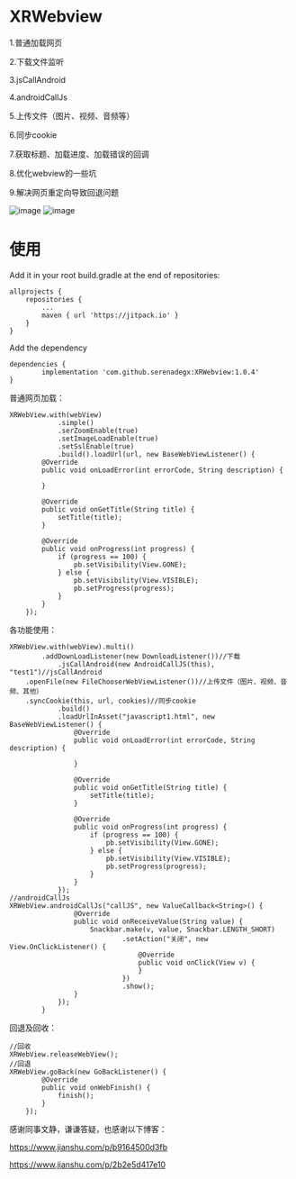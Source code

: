 # XRWebview

1.普通加载网页

2.下载文件监听

3.jsCallAndroid

4.androidCallJs

5.上传文件（图片、视频、音频等）

6.同步cookie

7.获取标题、加载进度、加载错误的回调

8.优化webview的一些坑

9.解决网页重定向导致回退问题

![image](https://github.com/serenadegx/XRWebview/blob/master/1545730427868.gif)
![image](https://github.com/serenadegx/XRWebview/blob/master/1546404544823.gif)

# 使用

Add it in your root build.gradle at the end of repositories:

	allprojects {
		repositories {
			...
			maven { url 'https://jitpack.io' }
		}
	}
    
Add the dependency

	dependencies {
	        implementation 'com.github.serenadegx:XRWebview:1.0.4'
	}



普通网页加载：

    XRWebView.with(webView)
                .simple()
                .serZoomEnable(true)
                .setImageLoadEnable(true)
                .setSslEnable(true)
                .build().loadUrl(url, new BaseWebViewListener() {
            @Override
            public void onLoadError(int errorCode, String description) {

            }

            @Override
            public void onGetTitle(String title) {
                setTitle(title);
            }

            @Override
            public void onProgress(int progress) {
                if (progress == 100) {
                    pb.setVisibility(View.GONE);
                } else {
                    pb.setVisibility(View.VISIBLE);
                    pb.setProgress(progress);
                }
            }
        });
        
                
 各功能使用：
 
    XRWebView.with(webView).multi()
    		.addDownLoadListener(new DownloadListener())//下载
                .jsCallAndroid(new AndroidCallJS(this), "test1")//jsCallAndroid
		.openFile(new FileChooserWebViewListener())//上传文件（图片、视频、音频、其他）
		.syncCookie(this, url, cookies)//同步cookie
                .build()
                .loadUrlInAsset("javascript1.html", new BaseWebViewListener() {
                    @Override
                    public void onLoadError(int errorCode, String description) {

                    }

                    @Override
                    public void onGetTitle(String title) {
                        setTitle(title);
                    }

                    @Override
                    public void onProgress(int progress) {
                        if (progress == 100) {
                            pb.setVisibility(View.GONE);
                        } else {
                            pb.setVisibility(View.VISIBLE);
                            pb.setProgress(progress);
                        }
                    }
                });
 	//androidCallJs
 	XRWebView.androidCallJs("callJS", new ValueCallback<String>() {
                    @Override
                    public void onReceiveValue(String value) {
                        Snackbar.make(v, value, Snackbar.LENGTH_SHORT)
                                .setAction("关闭", new View.OnClickListener() {
                                    @Override
                                    public void onClick(View v) {
                                    }
                                })
                                .show();
                    }
                });
            }
	    

 回退及回收：
 
 	//回收
 	XRWebView.releaseWebView();
	//回退
	XRWebView.goBack(new GoBackListener() {
            @Override
            public void onWebFinish() {
                finish();
            }
        });
 

感谢同事文静，谦谦答疑，也感谢以下博客：

https://www.jianshu.com/p/b9164500d3fb

https://www.jianshu.com/p/2b2e5d417e10
